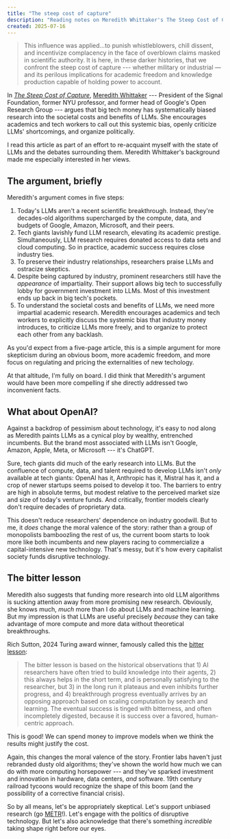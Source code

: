 ```yaml
---
title: "The steep cost of capture"
description: "Reading notes on Meredith Whittaker's The Steep Cost of Capture."
created: 2025-07-16
---
```


> This influence was applied...to punish whistleblowers, chill dissent, and
> incentivize complacency in the face of overblown claims masked in scientific
> authority. It is here, in these darker histories, that we confront the steep
> cost of capture --- whether military or industrial &mdash; and its perilous
> implications for academic freedom and knowledge production capable of holding
> power to account.

In [_The Steep Cost of Capture_][article], [Meredith Whittaker][] --- President
of the Signal Foundation, former NYU professor, and former head of Google's
Open Research Group --- argues that big tech money has systematically biased
research into the societal costs and benefits of LLMs. She encourages academics
and tech workers to call out this systemic bias, openly criticize LLMs'
shortcomings, and organize politically.

I read this article as part of an effort to re-acquaint myself with the state of
LLMs and the debates surrounding them. Meredith Whittaker's background made me
especially interested in her views.

## The argument, briefly

Meredith's argument comes in five steps:

1. Today's LLMs aren't a recent scientific breakthrough. Instead, they're
   decades-old algorithms supercharged by the compute, data, and budgets of
   Google, Amazon, Microsoft, and their peers.
2. Tech giants lavishly fund LLM research, elevating its academic prestige.
   Simultaneously, LLM research requires donated access to data sets and cloud
   computing. So in practice, academic success requires close industry ties.
3. To preserve their industry relationships, researchers praise LLMs and
   ostracize skeptics.
4. Despite being captured by industry, prominent researchers still have the
   *appearance* of impartiality. Their support allows big tech to successfully
   lobby for government investment into LLMs. Most of this investment ends up
   back in big tech's pockets.
5. To understand the societal costs and benefits of LLMs, we need more
   impartial academic research. Meredith encourages academics and tech workers
   to explicitly discuss the systemic bias that industry money introduces, to
   criticize LLMs more freely, and to organize to protect each other from any
   backlash.

As you'd expect from a five-page article, this is a simple argument for more
skepticism during an obvious boom, more academic freedom, and more focus on
regulating and pricing the externalities of new techology.

At that altitude, I'm fully on board. I did think that Meredith's argument
would have been more compelling if she directly addressed two inconvenient
facts.

## What about OpenAI?

Against a backdrop of pessimism about technology, it's easy to nod along as
Meredith paints LLMs as a cynical ploy by wealthy, entrenched incumbents. But
the brand most associated with LLMs isn't Google, Amazon, Apple, Meta, or
Microsoft --- it's ChatGPT.

Sure, tech giants did much of the early research into LLMs. But the confluence
of compute, data, and talent required to develop LLMs isn't _only_ available at
tech giants: OpenAI has it, Anthropic has it, Mistral has it, and a crop of
newer startups seems poised to develop it too. The barriers to entry are high
in absolute terms, but modest relative to the perceived market size and size of
today's venture funds. And critically, frontier models clearly don't require
decades of proprietary data.

This doesn't reduce researchers' dependence on industry goodwill. But to me, it
*does* change the moral valence of the story: rather than a group of
monopolists bamboozling the rest of us, the current boom starts to look more
like both incumbents and new players racing to commercialize a
capital-intensive new technology. That's messy, but it's how every capitalist
society funds disruptive technology.

## The bitter lesson

Meredith also suggests that funding more research into old LLM algorithms is
sucking attention away from more promising new research. Obviously, she knows
much, *much* more than I do about LLMs and machine learning. But my impression
is that LLMs are useful precisely *because* they can take advantage of more
compute and more data without theoretical breakthroughs.

Rich Sutton, 2024 Turing award winner, famously called this the [bitter
lesson][]:

> The bitter lesson is based on the historical observations that 1) AI
> researchers have often tried to build knowledge into their agents, 2) this
> always helps in the short term, and is personally satisfying to the
> researcher, but 3) in the long run it plateaus and even inhibits further
> progress, and 4) breakthrough progress eventually arrives by an opposing
> approach based on scaling computation by search and learning. The eventual
> success is tinged with bitterness, and often incompletely digested, because
> it is success over a favored, human-centric approach. 

This is good! We can spend money to improve models when we think the results
might justify the cost.

Again, this changes the moral valence of the story. Frontier labs haven't just
rebranded dusty old algorithms; they've shown the world how much we can do with
more computing horsepower --- and they've sparked investment and innovation in
hardware, data centers, *and* software. 19th century railroad tycoons would
recognize the shape of this boom (and the possibility of a corrective financial
crisis).

So by all means, let's be appropriately skeptical. Let's support
unbiased research (go [METR][]!). Let's engage with the politics of
disruptive technology. But let's also acknowledge that there's something
*incredible* taking shape right before our eyes.

[article]: https://mags.acm.org/interactions/november_december_2021/MobilePagedReplica.action?=undefined&pm=2&folio=50#pg52
[Meredith Whittaker]: https://signalfoundation.org/en/
[bitter lesson]: https://www.cs.utexas.edu/~eunsol/courses/data/bitter_lesson.pdf
[METR]: https://metr.org/
